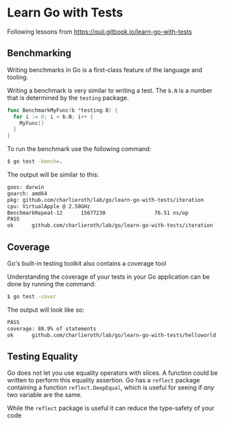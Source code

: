 # Learn Go with Tests

Following lessons from https://quii.gitbook.io/learn-go-with-tests

## Benchmarking

Writing benchmarks in Go is a first-class feature of the language and tooling.

Writing a benchmark is very similar to writing a test. The `b.N` is a number that is determined by the `testing` package.

```go
func BenchmarkMyFunc(b *testing.B) {
  for i := 0; i < b.N; i++ {
    MyFunc()
  }
}
```

To run the benchmark use the following command:

```bash
$ go test -bench=.
```

The output will be similar to this:

```bash
goos: darwin
goarch: amd64
pkg: github.com/charlieroth/lab/go/learn-go-with-tests/iteration
cpu: VirtualApple @ 2.50GHz
BenchmarkRepeat-12      15677230                76.51 ns/op
PASS
ok      github.com/charlieroth/lab/go/learn-go-with-tests/iteration     1.684s
```

## Coverage

Go's built-in testing toolkit also contains a coverage tool

Understanding the coverage of your tests in your Go application can be done by running the command:

```bash
$ go test -cover
```

The output will look like so:

```bash
PASS
coverage: 88.9% of statements
ok      github.com/charlieroth/lab/go/learn-go-with-tests/helloworld    0.323s
```

## Testing Equality

Go does not let you use equality operators with slices. A function could be written to perform this equality assertion. Go has a `reflect` package containing a function `reflect.DeepEqual`, which is useful for seeing if *any* two variable are the same.

While the `reflect` package is useful it can reduce the type-safety of your code